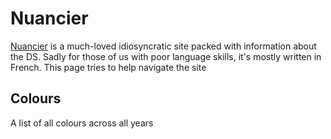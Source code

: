 # Nuancier 
[Nuancier](https://nuancier.fr) is a much-loved idiosyncratic site packed with information about the DS.  Sadly for those
of us with poor language skills, it's mostly written in French.  This page tries to help navigate the site

## Colours

A list of all colours across all years
